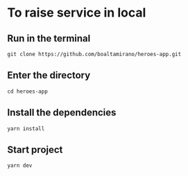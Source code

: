 # To raise service in local

## Run in the terminal
```
git clone https://github.com/boaltamirano/heroes-app.git
```
## Enter the directory
```
cd heroes-app
```
## Install the dependencies
```
yarn install
```
## Start project
```
yarn dev
```